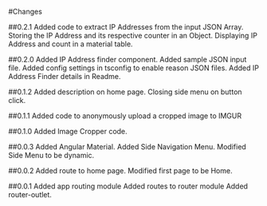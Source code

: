 #Changes

##0.2.1
Added code to extract IP Addresses from the input JSON Array.
Storing the IP Address and its respective counter in an Object.
Displaying IP Address and count in a material table.

##0.2.0
Added IP Address finder component.
Added sample JSON input file.
Added config settings in tsconfig to enable reason JSON files.
Added IP Address Finder details in Readme.

##0.1.2
Added description on home page.
Closing side menu on button click.

##0.1.1
Added code to anonymously upload a cropped image to IMGUR

##0.1.0
Added Image Cropper code.

##0.0.3
Added Angular Material.
Added Side Navigation Menu.
Modified Side Menu to be dynamic.

##0.0.2
Added route to home page.
Modified first page to be Home.

##0.0.1
Added app routing module
Added routes to router module
Added router-outlet.